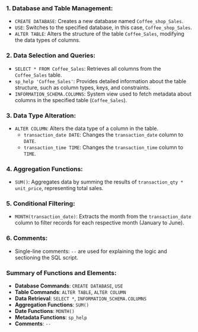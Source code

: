 ### 1. **Database and Table Management:**
   - `CREATE DATABASE`: Creates a new database named `Coffee_shop_Sales`.
   - `USE`: Switches to the specified database, in this case, `Coffee_shop_Sales`.
   - `ALTER TABLE`: Alters the structure of the table `Coffee_Sales`, modifying the data types of columns.

### 2. **Data Selection and Queries:**
   - `SELECT * FROM Coffee_Sales`: Retrieves all columns from the `Coffee_Sales` table.
   - `sp_help 'Coffee_Sales'`: Provides detailed information about the table structure, such as column types, keys, and constraints.
   - `INFORMATION_SCHEMA.COLUMNS`: System view used to fetch metadata about columns in the specified table (`Coffee_Sales`).

### 3. **Data Type Alteration:**
   - `ALTER COLUMN`: Alters the data type of a column in the table.
     - `transaction_date DATE`: Changes the `transaction_date` column to `DATE`.
     - `transaction_time TIME`: Changes the `transaction_time` column to `TIME`.

### 4. **Aggregation Functions:**
   - `SUM()`: Aggregates data by summing the results of `transaction_qty * unit_price`, representing total sales.

### 5. **Conditional Filtering:**
   - `MONTH(transaction_date)`: Extracts the month from the `transaction_date` column to filter records for each respective month (January to June).

### 6. **Comments:**
   - Single-line comments: `--` are used for explaining the logic and sectioning the SQL script.

### Summary of Functions and Elements:
- **Database Commands**: `CREATE DATABASE`, `USE`
- **Table Commands**: `ALTER TABLE`, `ALTER COLUMN`
- **Data Retrieval**: `SELECT *`, `INFORMATION_SCHEMA.COLUMNS`
- **Aggregation Functions**: `SUM()`
- **Date Functions**: `MONTH()`
- **Metadata Functions**: `sp_help`
- **Comments**: `--`
